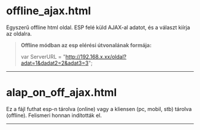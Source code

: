 # offline_ajax.html
Egyszerű offline html oldal.  ESP felé küld AJAX-al adatot, és a választ kiírja az oldalra.
>**Offline módban az esp elérési útvonalának formája:**
>
>var ServerURL = "http://192.168.x.xx/oldal?adat=1&dadat2=2&adat3=3";

----------

# alap_on_off_ajax.html
Ez a fájl futhat esp-n tárolva (online) vagy a kliensen (pc, mobil, stb) tárolva (offline). Felismeri honnan indították el. 

----------
